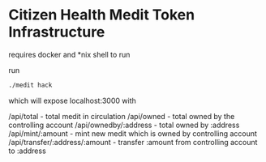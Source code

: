 # Citizen Health Medit Token Infrastructure

requires docker and \*nix shell to run

run
```bash
./medit hack
```

which will expose localhost:3000 with

/api/total - total medit in circulation
/api/owned - total owned by the controlling account
/api/ownedby/:address - total owned by :address
/api/mint/:amount - mint new medit which is owned by controlling account
/api/transfer/:address/:amount - transfer :amount from controlling
                                 account to :address
